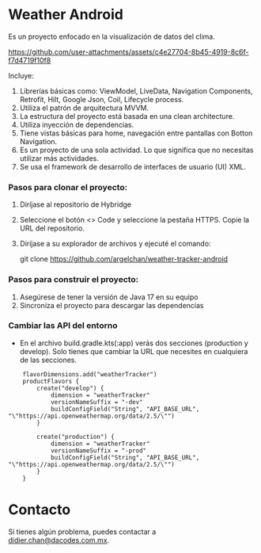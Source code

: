 # Weather Android 

Es un proyecto enfocado en la visualización de datos del clima. 

https://github.com/user-attachments/assets/c4e27704-8b45-4919-8c6f-f7d4719f10f8

Incluye:

1. Librerías básicas como: ViewModel, LiveData, Navigation Components, Retrofit, Hilt, Google Json, Coil, Lifecycle process.
2. Utiliza el patrón de arquitectura MVVM.
3. La estructura del proyecto está basada en una clean architecture.
4. Utiliza inyección de dependencias.
5. Tiene vistas básicas para home, navegación entre pantallas con Botton Navigation.
6. Es un proyecto de una sola actividad. Lo que significa que no necesitas utilizar más actividades.
7. Se usa el framework de desarrollo de interfaces de usuario (UI) XML.

### Pasos para clonar el proyecto:

1. Diríjase al repositorio de Hybridge
3. Seleccione el botón <> Code y seleccione la pestaña HTTPS. Copie la URL del repositorio.
4. Diríjase a su explorador de archivos y ejecuté el comando:

   git clone https://github.com/argelchan/weather-tracker-android


### Pasos para construir el proyecto:

1. Asegúrese de tener la versión de Java 17 en su equipo
2. Sincroniza el proyecto para descargar las dependencias

### Cambiar las API del entorno

- En el archivo build.gradle.kts(:app) verás dos secciones (production y develop). Solo tienes que cambiar la URL que necesites en cualquiera de las secciones.

```
    flavorDimensions.add("weatherTracker")
    productFlavors {
        create("develop") {
            dimension = "weatherTracker"
            versionNameSuffix = "-dev"
            buildConfigField("String", "API_BASE_URL", "\"https://api.openweathermap.org/data/2.5/\"")
        }

        create("production") {
            dimension = "weatherTracker"
            versionNameSuffix = "-prod"
            buildConfigField("String", "API_BASE_URL", "\"https://api.openweathermap.org/data/2.5/\"")
        }
    }
```

# Contacto

Si tienes algún problema, puedes contactar a didier.chan@dacodes.com.mx.
